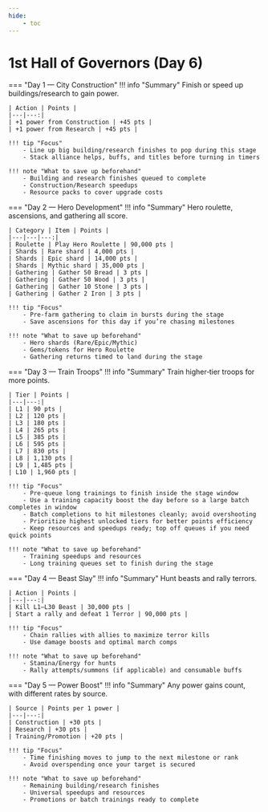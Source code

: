```yaml
---
hide:
    - toc
---
```


# 1st Hall of Governors (Day 6)

=== "Day 1 — City Construction"
    !!! info "Summary"
        Finish or speed up buildings/research to gain power.

    

    | Action | Points |
    |---|---:|
    | +1 power from Construction | +45 pts |
    | +1 power from Research | +45 pts |

    !!! tip "Focus"
        - Line up big building/research finishes to pop during this stage
        - Stack alliance helps, buffs, and titles before turning in timers

    !!! note "What to save up beforehand"
        - Building and research finishes queued to complete
        - Construction/Research speedups
        - Resource packs to cover upgrade costs

=== "Day 2 — Hero Development"
    !!! info "Summary"
        Hero roulette, ascensions, and gathering all score.

    

    | Category | Item | Points |
    |---|---|---:|
    | Roulette | Play Hero Roulette | 90,000 pts |
    | Shards | Rare shard | 4,000 pts |
    | Shards | Epic shard | 14,000 pts |
    | Shards | Mythic shard | 35,000 pts |
    | Gathering | Gather 50 Bread | 3 pts |
    | Gathering | Gather 50 Wood | 3 pts |
    | Gathering | Gather 10 Stone | 3 pts |
    | Gathering | Gather 2 Iron | 3 pts |

    !!! tip "Focus"
        - Pre‑farm gathering to claim in bursts during the stage
        - Save ascensions for this day if you’re chasing milestones

    !!! note "What to save up beforehand"
        - Hero shards (Rare/Epic/Mythic)
        - Gems/tokens for Hero Roulette
        - Gathering returns timed to land during the stage

=== "Day 3 — Train Troops"
    !!! info "Summary"
        Train higher‑tier troops for more points.

    

    | Tier | Points |
    |---|---:|
    | L1 | 90 pts |
    | L2 | 120 pts |
    | L3 | 180 pts |
    | L4 | 265 pts |
    | L5 | 385 pts |
    | L6 | 595 pts |
    | L7 | 830 pts |
    | L8 | 1,130 pts |
    | L9 | 1,485 pts |
    | L10 | 1,960 pts |

    !!! tip "Focus"
        - Pre‑queue long trainings to finish inside the stage window
        - Use a training capacity boost the day before so a large batch completes in window
        - Batch completions to hit milestones cleanly; avoid overshooting
        - Prioritize highest unlocked tiers for better points efficiency
        - Keep resources and speedups ready; top off queues if you need quick points

    !!! note "What to save up beforehand"
        - Training speedups and resources
        - Long training queues set to finish during the stage

=== "Day 4 — Beast Slay"
    !!! info "Summary"
        Hunt beasts and rally terrors.

    

    | Action | Points |
    |---|---:|
    | Kill L1–L30 Beast | 30,000 pts |
    | Start a rally and defeat 1 Terror | 90,000 pts |

    !!! tip "Focus"
        - Chain rallies with allies to maximize terror kills
        - Use damage boosts and optimal march comps

    !!! note "What to save up beforehand"
        - Stamina/Energy for hunts
        - Rally attempts/summons (if applicable) and consumable buffs

=== "Day 5 — Power Boost"
    !!! info "Summary"
        Any power gains count, with different rates by source.

    

    | Source | Points per 1 power |
    |---|---:|
    | Construction | +30 pts |
    | Research | +30 pts |
    | Training/Promotion | +20 pts |

    !!! tip "Focus"
        - Time finishing moves to jump to the next milestone or rank
        - Avoid overspending once your target is secured

    !!! note "What to save up beforehand"
        - Remaining building/research finishes
        - Universal speedups and resources
        - Promotions or batch trainings ready to complete
